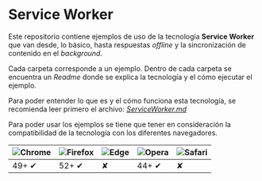 # Service Worker

Este repositorio contiene ejemplos de uso de la tecnología **Service Worker** que van desde, lo básico, hasta respuestas _offline_ y la sincronización de contenido en el _background_.

Cada carpeta corresponde a un ejemplo. Dentro de cada carpeta se encuentra un _Readme_ donde se explica la tecnología y el cómo ejecutar el ejemplo.

Para poder entender lo que es y el cómo funciona esta tecnología, se recomienda leer primero el archivo:   [_ServiceWorker.md_](./ServiceWorker.md)

Para poder usar los ejemplos se tiene que tener en consideración la compatibilidad de la tecnología con los diferentes navegadores.



![Chrome](https://cdnjs.cloudflare.com/ajax/libs/browser-logos/35.1.0/chrome/chrome_64x64.png) | ![Firefox](https://cdnjs.cloudflare.com/ajax/libs/browser-logos/35.1.0/firefox/firefox_64x64.png) | ![Edge](https://cdnjs.cloudflare.com/ajax/libs/browser-logos/35.1.0/edge/edge_64x64.png) | ![Opera](https://cdnjs.cloudflare.com/ajax/libs/browser-logos/35.1.0/opera/opera_64x64.png) | ![Safari](https://cdnjs.cloudflare.com/ajax/libs/browser-logos/35.1.0/safari/safari_64x64.png)<br/>
--- | --- | --- | --- | --
49+ ✔ | 52+ ✔ | ✘ | 44+ ✔| ✘ |